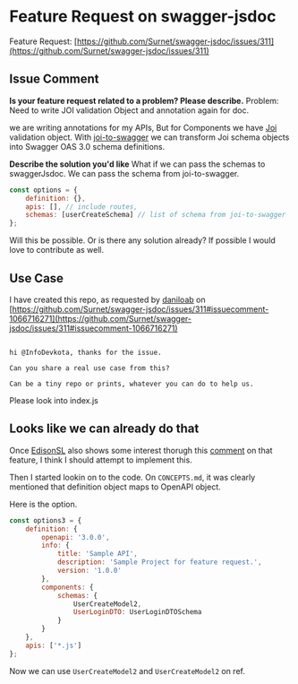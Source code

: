 # Feature Request on swagger-jsdoc

Feature Request: [https://github.com/Surnet/swagger-jsdoc/issues/311](https://github.com/Surnet/swagger-jsdoc/issues/311)

## Issue Comment

**Is your feature request related to a problem? Please describe.**
Problem: Need to write JOI validation Object and annotation again for doc.

we are writing annotations for my APIs, But for Components we have [Joi](https://www.npmjs.com/package/joi) validation object. With [joi-to-swagger](https://www.npmjs.com/package/joi-to-swagger) we can transform Joi schema objects into Swagger OAS 3.0 schema definitions.

**Describe the solution you'd like**
What if we can pass the schemas to swaggerJsdoc. We can pass the schema from joi-to-swagger.

```js
const options = {
	definition: {},
	apis: [], // include routes,
	schemas: [userCreateSchema] // list of schema from joi-to-swagger
};
```

Will this be possible. Or is there any solution already?
If possible I would love to contribute as well.

## Use Case

I have created this repo, as requested by [daniloab](https://github.com/daniloab) on [https://github.com/Surnet/swagger-jsdoc/issues/311#issuecomment-1066716271](https://github.com/Surnet/swagger-jsdoc/issues/311#issuecomment-1066716271)

```

hi @InfoDevkota, thanks for the issue.

Can you share a real use case from this?

Can be a tiny repo or prints, whatever you can do to help us.

```

Please look into index.js

## Looks like we can already do that

Once [EdisonSL](https://github.com/EdisonSL) also shows some interest thorugh this [comment](https://github.com/Surnet/swagger-jsdoc/issues/311#issuecomment-1073682207) on that feature, I think I should attempt to implement this. 

Then I started lookin on to the code. On `CONCEPTS.md`, it was clearly mentioned that definition object maps to OpenAPI object.

Here is the option. 
```js
const options3 = {
	definition: {
		openapi: '3.0.0',
		info: {
			title: 'Sample API',
			description: 'Sample Project for feature request.',
			version: '1.0.0'
		},
		components: {
			schemas: {
				UserCreateModel2,
				UserLoginDTO: UserLoginDTOSchema
			}
		}
	},
	apis: ['*.js']
};
```

Now we can use `UserCreateModel2` and `UserCreateModel2` on ref.


